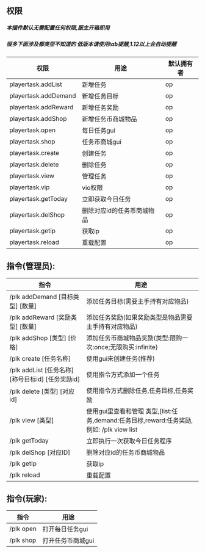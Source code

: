 ## 权限
##### 本插件默认无需配置任何权限,服主开箱即用  
##### 很多下面涉及都类型不知道的 低版本请使用tab提醒,1.12以上会自动提醒

|  权限 | 用途  | 默认拥有者 |
| ------------ | ------------ | ------------ |
| playertask.addList  | 新增任务  | op |
| playertask.addDemand  | 新增任务目标  | op |
| playertask.addReward  | 新增任务奖励  | op |
| playertask.addShop  | 新增任务币商城物品  | op |
| playertask.open  | 每日任务gui  | op |
| playertask.shop  | 任务币商城gui  | op |
| playertask.create  | 创建任务  | op |
| playertask.delete  | 删除任务  | op |
| playertask.view  | 管理任务  | op |
| playertask.vip  | vio权限  | op |
| playertask.getToday  | 立即获取今日任务  | op |
| playertask.delShop  | 删除对应id的任务币商城物品  | op |
| playertask.getip  | 获取ip  | op |
| playertask.reload  | 重载配置  | op |

## 指令(管理员):
|  指令 | 用途  |
| ------------ | ------------ |
| /plk addDemand [目标类型] [数量] | 添加任务目标(需要主手持有对应物品)  |
| /plk addReward [奖励类型] [数量] | 添加任务奖励(如果奖励类型是物品需要主手持有对应物品) |
| /plk addShop [类型] [价格] | 添加任务币商城物品奖励(类型:限购一次:once;无限购买:infinite) |
| /plk create [任务名称]   |  使用gui来创建任务(推荐) |
| /plk addList [任务名称] [称号目标id] [任务奖励id] | 使用指令方式添加一个任务 |
| /plk delete [类型] [对应id] | 使用指令方式删除任务,任务目标,任务奖励 |
| /plk view [类型] | 使用gui里查看和管理 类型,[list:任务,demand:任务目标,reward:任务奖励,例如: /plk view list|
| /plk getToday | 立即执行一次获取今日任务程序|
|/plk delShop [对应ID] | 删除对应id的任务币商城物品|
|/plk getIp | 获取ip|
|/plk reload | 重载配置|

## 指令(玩家):
|  指令 | 用途  |
| ------------ | ------------    |
| /plk open    | 打开每日任务gui  |
| /plk shop    | 打开任务币商城gui  |